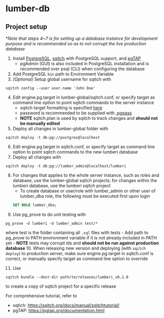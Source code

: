 # lumber-db

## Project setup

\**Note that steps 4~7 is for setting up a database instance for development purpose and is recommended so as to not corrupt the live production database*

1. Install [PostgreSQL](https://www.enterprisedb.com/downloads/postgres-postgresql-downloads "PostgreSQL downlaod"), [sqitch](https://sqitch.org/download/ "sqitch download") with PostgreSQL support, and [pgTAP](https://pgxn.org/dist/pgtap/ "pgTAP download")
    - pgAdmin (GUI) is also included in PostgreSQL installation and is recommended over psql (CLI) when configuring the database
2. Add PostgreSQL `bin` path to Environment Variable
3. _(Optional)_ Setup global username for sqitch with
```
sqitch config --user user.name 'John Doe'
```
4. Edit engine.pg.target in lumber-global/sqitch.conf, or specify target as command line option to point sqitch commands to the server instance
    - sqitch target formatting is specified [here](https://sqitch.org/docs/manual/sqitch-target/#description)
	- password is recommended to be supplied with [.pgpass](https://www.postgresql.org/docs/current/libpq-pgpass.html)
    - **NOTE** sqitch.plan is used by sqitch to track changes and **should not be manually edited**
5. Deploy all changes in lumber-global folder with
```
sqitch deploy -t db:pg://postgres@localhost
```
6. Edit engine.pg.target in sqitch.conf, or specify target as command line option to point sqitch commands to the new lumberi database
7. Deploy all changes with
```
sqitch deploy -t db:pg://lumber_admin@localhost/lumberi
```
8. For changes that applies to the whole server instance, such as roles and database, use the lumber-global sqitch projects; for changes within the lumberi database, use the lumberi sqitch project
    - To create database or user/role with lumber_admin or other user of lumber_dba role, the following must be executed first upon login
    ```sql
    SET ROLE lumber_dba;
    ```
9. Use pg_prove to do unit testing with
```
pg_prove -d lumberi -U lumber_admin test/*
```
where test is the folder containing all `.sql` files with tests
    - Add path to pg_prove to PATH environment variable if it is not already included in PATH yet
	- **NOTE** tests may corrupt ids and **should not be run against production database**
10. When releasing new version and deploying (with `sqitch deploy`) to production server, make sure engine.pg.target in sqitch.conf is correct, or manually specify target as command line option to override

11. Use
```
sqitch bundle --dest-dir path/to/releases/lumberi_v0.1.0
```
to create a copy of sqitch project for a specific release

For comprehensive tutorial, refer to
- sqtich: https://sqitch.org/docs/manual/sqitchtutorial/
- pgTAP: https://pgtap.org/documentation.html
